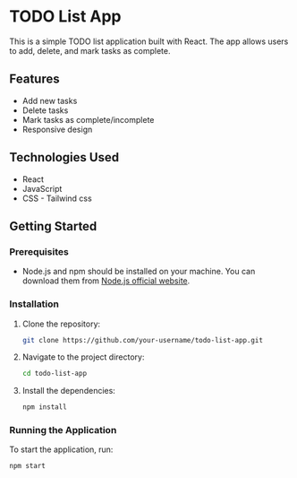 # TODO List App

This is a simple TODO list application built with React. The app allows users to add, delete, and mark tasks as complete.

## Features

- Add new tasks
- Delete tasks
- Mark tasks as complete/incomplete
- Responsive design

## Technologies Used

- React
- JavaScript
- CSS - Tailwind css

## Getting Started

### Prerequisites

- Node.js and npm should be installed on your machine. You can download them from [Node.js official website](https://nodejs.org/).

### Installation

1. Clone the repository:
    ```bash
    git clone https://github.com/your-username/todo-list-app.git
    ```
2. Navigate to the project directory:
    ```bash
    cd todo-list-app
    ```
3. Install the dependencies:
    ```bash
    npm install
    ```

### Running the Application

To start the application, run:
```bash
npm start
